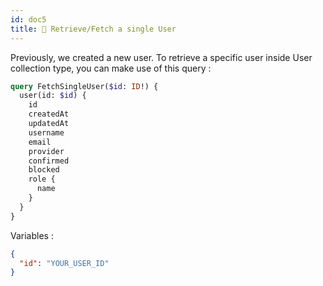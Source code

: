 ```yaml
---
id: doc5
title: 🧑 Retrieve/Fetch a single User
---
```


Previously, we created a new user. To retrieve a specific user inside User collection type, you can make use of this query :

```graphql
query FetchSingleUser($id: ID!) {
  user(id: $id) {
    id
    createdAt
    updatedAt
    username
    email
    provider
    confirmed
    blocked
    role {
      name
    }
  }
}
```

Variables :

```json
{
  "id": "YOUR_USER_ID"
}
```
